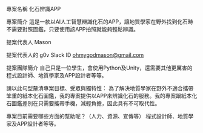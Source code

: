 專案名稱
化石辨識APP

專案簡介
這是一款以AI人工智慧辨識化石的APP，讓地質學家在野外找到化石時不需要對照圖鑑，只要使用該APP拍照就能夠輕鬆辨識。

提案代表人
Mason

提案代表人的 g0v Slack ID
ohmygodmason@gmail.com

提案團隊簡介
自己只是一位學生，會使用Python及Unity，還需要其他更厲害的程式設計師、地質學家及APP設計者等等。

請以此句型釐清專案目標、受眾與獨特性：
為了解決地質學家在野外不適合攜帶笨重的紙本化石圖鑑，我的專案提供以APP來辨識化石的服務。我的專案跟紙本化石圖鑑差別在只需要攜帶手機，減輕負擔，因此具有不可取代性。

專案目前需要哪些方面的幫助呢？（人力、資源、宣傳等）
程式設計師、地質學家及APP設計者等等。